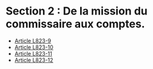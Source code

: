 # Section 2 : De la mission du commissaire aux comptes.

- [Article L823-9](article-l823-9.md)
- [Article L823-10](article-l823-10.md)
- [Article L823-11](article-l823-11.md)
- [Article L823-12](article-l823-12.md)

